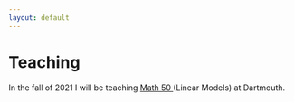 ```yaml
---
layout: default
---
```


# Teaching

In the fall of 2021 I will be teaching <a href = "https://canvas.dartmouth.edu/"> Math 50 </a> (Linear Models) at Dartmouth.
